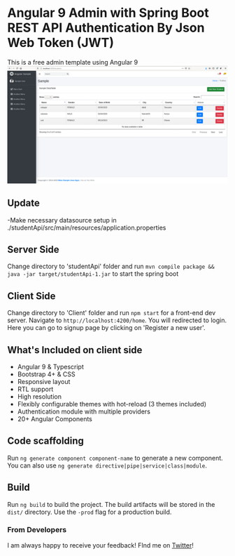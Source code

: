 # Angular 9 Admin with Spring Boot REST API Authentication By Json Web Token (JWT)

This is a free admin template using Angular 9
[<img src="screenshot.jpg" alt="Sample Angular authentication using bootstrap template"  />](https://angularadmin.xyz/)

## Update
-Make necessary datasource setup in ./studentApi/src/main/resources/application.properties

## Server Side
Change directory to 'studentApi' folder and  run `mvn compile package && java -jar target/studentApi-1.jar` to start the spring boot

## Client Side
Change directory to 'Client' folder and  run `npm start` for a front-end dev server. Navigate to `http://localhost:4200/home`. You will redirected to login. Here you can go to signup page by clicking on 'Register a new user'.

## What's Included on client side
- Angular 9 & Typescript
- Bootstrap 4+ & CSS
- Responsive layout
- RTL support
- High resolution
- Flexibly configurable themes with hot-reload (3 themes included)
- Authentication module with multiple providers
- 20+ Angular Components



## Code scaffolding

Run `ng generate component component-name` to generate a new component. You can also use `ng generate directive|pipe|service|class|module`.

## Build

Run `ng build` to build the project. The build artifacts will be stored in the `dist/` directory. Use the `-prod` flag for a production build.


### From Developers

I am always happy to receive your feedback!
FInd me on [Twitter](https://twitter.com/julian_geniuz)!
